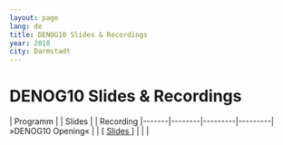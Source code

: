 ```yaml
---
layout: page
lang: de
title: DENOG10 Slides & Recordings
year: 2018
city: Darmstadt
---
```


# DENOG10 Slides & Recordings

 | Programm | | Slides | | Recording
|-------|--------|---------|---------|
»DENOG10 Opening« | | [ <a href="https://github.com/denog/media/blob/master/DENOG10/day1_1300_Opening_Slide_Deck.pdf"> Slides </a> ] | | |

